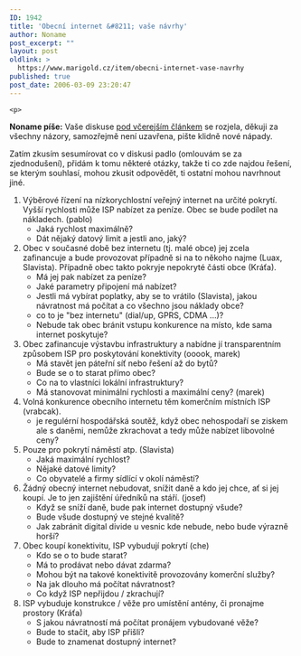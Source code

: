 ```yaml
---
ID: 1942
title: 'Obecní internet &#8211; vaše návrhy'
author: Noname
post_excerpt: ""
layout: post
oldlink: >
  https://www.marigold.cz/item/obecni-internet-vase-navrhy
published: true
post_date: 2006-03-09 23:20:47
---
```

	<p>
  <strong>Noname píše:</strong>
  Vaše diskuse
  <a href="/item/jaky-je-vas-nazor-na-obecni-internet-zdarma">pod včerejším článkem</a>
  se rozjela, děkuji za všechny názory, samozřejmě není uzavřena, pište klidně nové nápady.
</p>
<p>
  Zatím zkusím sesumírovat co v diskusi padlo (omlouvám se za zjednodušení), přidám k tomu některé otázky, takže ti co zde najdou řešení, se kterým souhlasí, mohou zkusit odpovědět, ti ostatní mohou navrhnout jiné.
</p>
	<ol>
	<li>Výběrové řízení na nízkorychlostní veřejný internet na určité pokrytí. Vyšší rychlosti může ISP nabízet za peníze. Obec se bude podílet na nákladech. (pablo)
	<ul>
	<li>Jaká rychlost maximálně?</li>
	<li>Dát nějaký datový limit a jestli ano, jaký?</li>
	</ul>
</li>
	<li>Obec v současné době bez internetu (tj. malé obce) jej zcela zafinancuje a bude provozovat případně si na to někoho najme (Luax, Slavista). Případně obec takto pokryje nepokryté části obce (Kráťa).
	<ul>
	<li>Má jej pak nabízet za peníze?</li>
	<li>Jaké parametry připojení má nabízet?</li>
	<li>Jestli má vybírat poplatky, aby se to vrátilo (Slavista), jakou návratnost má počítat a co všechno jsou náklady obce?</li>
	<li>co to je "bez internetu" (dial/up, GPRS, CDMA ...)?</li>
	<li>Nebude tak obec bránit vstupu konkurence na místo, kde sama internet poskytuje?</li>
	</ul>
</li>
	<li>Obec zafinancuje výstavbu infrastruktury a nabídne jí transparentním způsobem ISP pro poskytování konektivity (ooook, marek)
	<ul>
	<li>Má stavět jen páteřní síť nebo řešení až do bytů?</li>
	<li>Bude se o to starat přímo obec?</li>
	<li>Co na to vlastníci lokální infrastruktury?</li>
	<li>Má stanovovat minimální rychlosti a maximální ceny? (marek)</li>
	</ul>
</li>
	<li>Volná konkurence obecního internetu těm komerčním místních ISP (vrabcak).
	<ul>
	<li>je regulérní hospodářská soutěž, když obec nehospodaří se ziskem ale s daněmi, nemůže zkrachovat a tedy může nabízet libovolné ceny?</li>
	</ul>
</li>
	<li>Pouze pro pokrytí náměstí atp. (Slavista)
	<ul>
	<li>Jaká maximální rychlost?</li>
	<li>Nějaké datové limity?</li>
	<li>Co obyvatelé a firmy sídlící v okolí náměstí?</li>
	</ul>
</li>
	<li>Žádný obecný internet nebudovat, snížit daně a kdo jej chce, ať si jej koupí. Je to jen zajištění úředníků na stáří. (josef)
	<ul>
	<li>Když se sníží daně, bude pak internet dostupný všude?</li>
	<li>Bude všude dostupný ve stejné kvalitě?</li>
	<li>Jak zabránit digital divide u vesnic kde nebude, nebo bude výrazně horší?</li>
	</ul>
</li>
	<li>Obec koupí konektivitu, ISP vybudují pokrytí (che)
	<ul>
	<li>Kdo se o to bude starat?</li>
	<li>Má to prodávat nebo dávat zdarma?</li>
	<li>Mohou být na takové konektivitě provozovány komerční služby?</li>
	<li>Na jak dlouho má počítat návratnost?</li>
	<li>Co když ISP nepřijdou / zkrachují?</li>
	</ul>
</li>
	<li>ISP vybuduje konstrukce / věže pro umístění antény, či pronajme prostory (Kráťa)
	<ul>
	<li>S jakou návratností má počítat pronájem vybudované věže?</li>
	<li>Bude to stačit, aby ISP přišli?</li>
	<li>Bude to znamenat dostupný internet?</li>
	</ul>
</li>
	</ol>